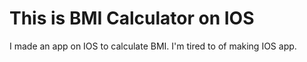  # This is BMI Calculator on IOS
I made an app on IOS to calculate BMI.
I'm tired to of making IOS app.